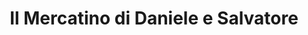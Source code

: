 ---
title: "Il Mercatino di Daniele e Salvatore"
url: /karlsruhe/il-mercatino-di-daniele-e-salvatore/
shop: Supermarkt
---